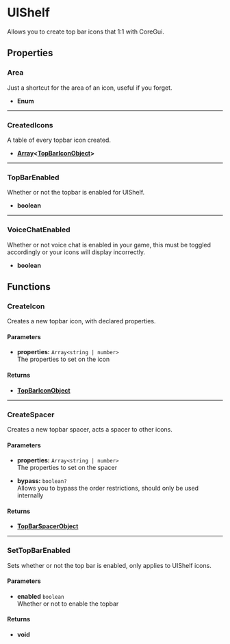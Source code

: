 # UIShelf

Allows you to create top bar icons that 1:1 with CoreGui.

## Properties

### Area <Badge type="info" text="Enum" />

Just a shortcut for the area of an icon, useful if you forget.

* **Enum**

---

### CreatedIcons

A table of every topbar icon created.

* **[Array](/api/engine/types#array)<[TopBarIconObject](/api/libraries/topbariconobject)>**

---

### TopBarEnabled

Whether or not the topbar is enabled for UIShelf.

* **boolean**

---

### VoiceChatEnabled

Whether or not voice chat is enabled in your game, this must be toggled accordingly or your icons will display incorrectly.

* **boolean**

## Functions

### CreateIcon

Creates a new topbar icon, with declared properties.

#### Parameters

* **properties:** `Array<string | number>`\
The properties to set on the icon

#### Returns

* **[TopBarIconObject](/api/libraries/topbariconobject)**

---

### CreateSpacer

Creates a new topbar spacer, acts a spacer to other icons.

#### Parameters

* **properties:** `Array<string | number>`\
The properties to set on the spacer

* **bypass:** `boolean?`\
Allows you to bypass the order restrictions, should only be used internally

#### Returns

* **[TopBarSpacerObject](/api/libraries/topbarspacerobject)**

---

### SetTopBarEnabled

Sets whether or not the top bar is enabled, only applies to UIShelf icons.

#### Parameters

* **enabled** `boolean`\
Whether or not to enable the topbar

#### Returns

* **void**